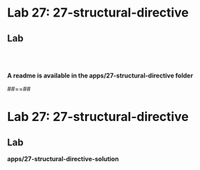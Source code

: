 <!-- .slide: class="exercice" -->
# Lab 27: 27-structural-directive
## Lab

<br><br>

<b>A readme is available in the apps/27-structural-directive folder</b>

##==##

<!-- .slide: class="full-center exercice" -->
# Lab 27: 27-structural-directive
## Lab
__apps/27-structural-directive-solution__
